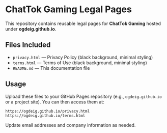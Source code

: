 # ChatTok Gaming Legal Pages

This repository contains reusable legal pages for **ChatTok Gaming** hosted under **ogdeig.github.io**.

## Files Included
- `privacy.html` — Privacy Policy (black background, minimal styling)
- `terms.html` — Terms of Use (black background, minimal styling)
- `README.md` — This documentation file

## Usage
Upload these files to your GitHub Pages repository (e.g., `ogdeig.github.io` or a project site).
You can then access them at:

```
https://ogdeig.github.io/privacy.html
https://ogdeig.github.io/terms.html
```

Update email addresses and company information as needed.
